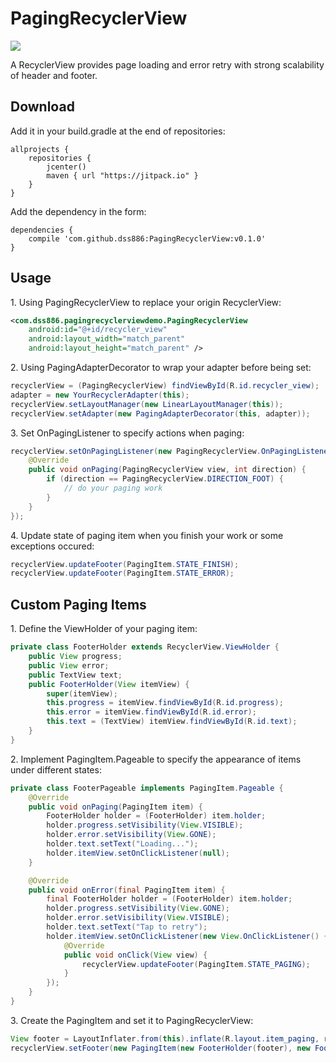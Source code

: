 # PagingRecyclerView

[![](https://jitpack.io/v/dss886/PagingRecyclerView.svg)](https://jitpack.io/#dss886/PagingRecyclerView)

A RecyclerView provides page loading and error retry with strong scalability of header and footer.

## Download

Add it in your build.gradle at the end of repositories:

~~~
allprojects {
	repositories {
		jcenter()
		maven { url "https://jitpack.io" }
	}
}
~~~

Add the dependency in the form:

~~~
dependencies {
	compile 'com.github.dss886:PagingRecyclerView:v0.1.0'
}
~~~

## Usage

1\. Using PagingRecyclerView to replace your origin RecyclerView:

~~~xml
<com.dss886.pagingrecyclerviewdemo.PagingRecyclerView
    android:id="@+id/recycler_view"
    android:layout_width="match_parent"
    android:layout_height="match_parent" />
~~~

2\. Using PagingAdapterDecorator to wrap your adapter before being set:

~~~java
recyclerView = (PagingRecyclerView) findViewById(R.id.recycler_view);
adapter = new YourRecyclerAdapter(this);
recyclerView.setLayoutManager(new LinearLayoutManager(this));
recyclerView.setAdapter(new PagingAdapterDecorator(this, adapter));
~~~

3\. Set OnPagingListener to specify actions when paging:

~~~java
recyclerView.setOnPagingListener(new PagingRecyclerView.OnPagingListener() {
    @Override
    public void onPaging(PagingRecyclerView view, int direction) {
        if (direction == PagingRecyclerView.DIRECTION_FOOT) {
            // do your paging work
        }
    }
});
~~~

4\. Update state of paging item when you finish your work or some exceptions occured:

~~~java
recyclerView.updateFooter(PagingItem.STATE_FINISH);
recyclerView.updateFooter(PagingItem.STATE_ERROR);
~~~

## Custom Paging Items

1\. Define the ViewHolder of your paging item:

~~~java
private class FooterHolder extends RecyclerView.ViewHolder {
    public View progress;
    public View error;
    public TextView text;
    public FooterHolder(View itemView) {
        super(itemView);
        this.progress = itemView.findViewById(R.id.progress);
        this.error = itemView.findViewById(R.id.error);
        this.text = (TextView) itemView.findViewById(R.id.text);
    }
}

~~~

2\. Implement PagingItem.Pageable to specify the appearance of items under different states:

~~~java
private class FooterPageable implements PagingItem.Pageable {
    @Override
    public void onPaging(PagingItem item) {
        FooterHolder holder = (FooterHolder) item.holder;
        holder.progress.setVisibility(View.VISIBLE);
        holder.error.setVisibility(View.GONE);
        holder.text.setText("Loading...");
        holder.itemView.setOnClickListener(null);
    }

    @Override
    public void onError(final PagingItem item) {
        final FooterHolder holder = (FooterHolder) item.holder;
        holder.progress.setVisibility(View.GONE);
        holder.error.setVisibility(View.VISIBLE);
        holder.text.setText("Tap to retry");
        holder.itemView.setOnClickListener(new View.OnClickListener() {
            @Override
            public void onClick(View view) {
                recyclerView.updateFooter(PagingItem.STATE_PAGING);
            }
        });
    }
}
~~~

3\. Create the PagingItem and set it to PagingRecyclerView:

~~~java
View footer = LayoutInflater.from(this).inflate(R.layout.item_paging, recyclerView, false);
recyclerView.setFooter(new PagingItem(new FooterHolder(footer), new FooterPageable()));
~~~
